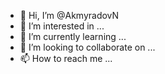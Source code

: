 - 👋 Hi, I’m @AkmyradovN
- 👀 I’m interested in ...
- 🌱 I’m currently learning ...
- 💞️ I’m looking to collaborate on ...
- 📫 How to reach me ...

<!---
AkmyradovN/AkmyradovN is a ✨ special ✨ repository because its `README.md` (this file) appears on your GitHub profile.
You can click the Preview link to take a look at your changes.
--->
